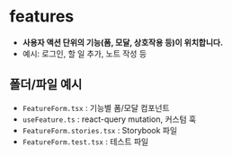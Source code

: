 # features

- **사용자 액션 단위의 기능(폼, 모달, 상호작용 등)이 위치합니다.**
- 예시: 로그인, 할 일 추가, 노트 작성 등

## 폴더/파일 예시

- `FeatureForm.tsx` : 기능별 폼/모달 컴포넌트
- `useFeature.ts` : react-query mutation, 커스텀 훅
- `FeatureForm.stories.tsx` : Storybook 파일
- `FeatureForm.test.tsx` : 테스트 파일
